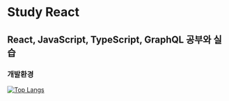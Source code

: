 # Study React

## React,  JavaScript,  TypeScript,  GraphQL 공부와 실습

### 개발환경

[![Top Langs](https://github-readme-stats.vercel.app/api/top-langs/?username=isylsy166&layout=compact&theme=radical&langs_count=4)](https://github.com/anuraghazra/github-readme-stats)
